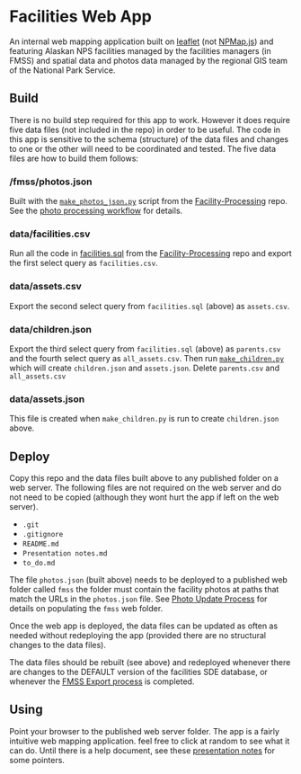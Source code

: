 Facilities Web App
==================

An internal web mapping application built on
[leaflet](https://leafletjs.com/)
(not [NPMap.js](https://github.com/AKROGIS/npmap.js))
and featuring Alaskan NPS facilities managed by the facilities
managers (in FMSS) and spatial data and photos data managed
by the regional GIS team of the National Park Service.

## Build

There is no build step required for this app to work. However it
does require five data files (not included in the repo) in order
to be useful. The code in this app is sensitive to the schema
(structure) of the data files and changes to one or the other will
need to be coordinated and tested. The five data files are how to
build them follows:
### /fmss/photos.json

Built with the
[`make_photos_json.py`](https://github.com/AKROGIS/Facility-Processing/blob/master/Photo%20Processing/scripts/make_photos_json.py)
script from the
[Facility-Processing](https://github.com/AKROGIS/Facility-Processing)
repo. See the
[photo processing workflow](https://github.com/AKROGIS/Facility-Processing/blob/master/Photo%20Processing/workflow.md)
for details.

### data/facilities.csv

Run all the code in
[facilities.sql](https://github.com/AKROGIS/Facility-Processing/blob/master/facilities-website-tools/facilities.sql)
from the
[Facility-Processing](https://github.com/AKROGIS/Facility-Processing)
repo and export the first select query as `facilities.csv`.
### data/assets.csv

Export the second select query from `facilities.sql` (above)
as `assets.csv`.
### data/children.json

Export the third select query from `facilities.sql` (above)
as `parents.csv` and the fourth select query as `all_assets.csv`.
Then run
[`make_children.py`](https://github.com/AKROGIS/Facility-Processing/blob/master/facilities-website-tools/make_children.py)
which will create `children.json` and `assets.json`.
Delete `parents.csv` and `all_assets.csv`

### data/assets.json

This file is created when `make_children.py` is run to
create `children.json` above.

## Deploy

Copy this repo and the data files built above to any published
folder on a web server.  The following files are not required
on the web server and do not need to be copied (although they
wont hurt the app if left on the web server).

* `.git`
* `.gitignore`
* `README.md`
* `Presentation notes.md`
* `to_do.md`

The file `photos.json` (built above) needs to be deployed
to a published web folder called `fmss` the folder must contain
the facility photos at paths that match the URLs in the
`photos.json` file.  See
[Photo Update Process](https://github.com/AKROGIS/Facility-Processing/blob/master/Photo%20Processing/workflow.md)
for details on populating the `fmss` web folder.

Once the web app is deployed, the data files can be updated
as often as needed without redeploying the app (provided
there are no structural changes to the data files).

The data files should be rebuilt (see above) and redeployed
whenever there are changes to the DEFAULT version of the
facilities SDE database, or whenever the
[FMSS Export process](https://github.com/AKROGIS/Enterprise-QC/blob/master/FMSSExport/FMSS%20Export%20Instructions.md)
is completed.

## Using

Point your browser to the published web server folder.
The app is a fairly intuitive web mapping application.
feel free to click at random to see what it can do.
Until there is a help document, see these
[presentation notes](https://github.com/AKROGIS/Facilities-Website/blob/master/Presentation%20notes.md)
for some pointers.
